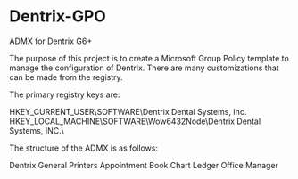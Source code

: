 # Dentrix-GPO
ADMX for Dentrix G6+

The purpose of this project is to create a Microsoft Group Policy template to manage the configuration of Dentrix. There are many customizations that can be made from the registry.

The primary registry keys are:

HKEY_CURRENT_USER\SOFTWARE\Dentrix Dental Systems, Inc.\
HKEY_LOCAL_MACHINE\SOFTWARE\Wow6432Node\Dentrix Dental Systems, INC.\

The structure of the ADMX is as follows:

Dentrix
General
 Printers
Appointment Book
Chart
Ledger
Office Manager
